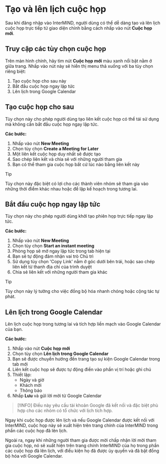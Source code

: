 # Tạo và lên lịch cuộc họp

Sau khi đăng nhập vào InterMIND, người dùng có thể dễ dàng tạo và lên lịch cuộc họp trực tiếp từ giao diện chính bằng cách nhấp vào nút **Cuộc họp mới**.

## Truy cập các tùy chọn cuộc họp

Trên màn hình chính, hãy tìm nút **Cuộc họp mới** màu xanh nổi bật nằm ở giữa trang. Nhấp vào nút này sẽ hiển thị menu thả xuống với ba tùy chọn riêng biệt:

1. Tạo cuộc họp cho sau này
2. Bắt đầu cuộc họp ngay lập tức
3. Lên lịch trong Google Calendar

## Tạo cuộc họp cho sau

Tùy chọn này cho phép người dùng tạo liên kết cuộc họp có thể tái sử dụng mà không cần bắt đầu cuộc họp ngay lập tức.

**Các bước:**

1. Nhấp vào nút **New Meeting**
2. Chọn tùy chọn **Create a Meeting for Later**
3. Một liên kết cuộc họp duy nhất sẽ được tạo
4. Sao chép liên kết và chia sẻ với những người tham gia
5. Bạn có thể tham gia cuộc họp bất cứ lúc nào bằng liên kết này

> [!TIP]
> Tùy chọn này đặc biệt có lợi cho các thành viên nhóm sẽ tham gia vào những thời điểm khác nhau hoặc để lập kế hoạch trong tương lai.

## Bắt đầu cuộc họp ngay lập tức

Tùy chọn này cho phép người dùng khởi tạo phiên họp trực tiếp ngay lập tức.

**Các bước:**

1. Nhấp vào nút **New Meeting**
2. Chọn tùy chọn **Start an instant meeting**
3. Phòng họp sẽ mở ngay lập tức trong tab hiện tại
4. Bạn sẽ tự động đảm nhận vai trò Chủ trì
5. Sử dụng tùy chọn 'Copy Link' nằm ở góc dưới bên trái, hoặc sao chép liên kết từ thanh địa chỉ của trình duyệt
6. Chia sẻ liên kết với những người tham gia khác

> [!TIP]
> Tùy chọn này lý tưởng cho việc đồng bộ hóa nhanh chóng hoặc cộng tác tự phát.

## Lên lịch trong Google Calendar

Lên lịch cuộc họp trong tương lai và tích hợp liền mạch vào Google Calendar của bạn.

**Các bước:**

1. Nhấp vào nút **Cuộc họp mới**
2. Chọn tùy chọn **Lên lịch trong Google Calendar**
3. Bạn sẽ được chuyển hướng đến trang tạo sự kiện Google Calendar trong tab mới
4. Liên kết cuộc họp sẽ được tự động điền vào phần vị trí hoặc ghi chú
5. Thiết lập:
   - Ngày và giờ
   - Khách mời
   - Thông báo
6. Nhấp **Lưu** và gửi lời mời từ Google Calendar

> [!INFO]
> Điều này yêu cầu tài khoản Google đã kết nối và đặc biệt phù hợp cho các nhóm có tổ chức với lịch tích hợp.

Ngay khi cuộc họp được lên lịch và nếu Google Calendar được kết nối với InterMIND, cuộc họp này sẽ xuất hiện trên trang chính của InterMIND trong phần các cuộc họp đã lên lịch.

Ngoài ra, ngay khi những người tham gia được mời chấp nhận lời mời tham gia cuộc họp, nó sẽ xuất hiện trên trang chính InterMIND của họ trong phần các cuộc họp đã lên lịch, với điều kiện họ đã được ủy quyền và đã bật đồng bộ hóa với Google Calendar.